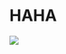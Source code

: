 # HAHA
![](https://media.giphy.com/media/v1.Y2lkPWVjZjA1ZTQ3ZjJ2dzI0cncwdHF3MzViZm9td2xzMTZjb2w0MnltcGd2aWZ0dzZzbCZlcD12MV9naWZzX3NlYXJjaCZjdD1n/3ohzdP5jQTXVRtc7OU/giphy.gif)
